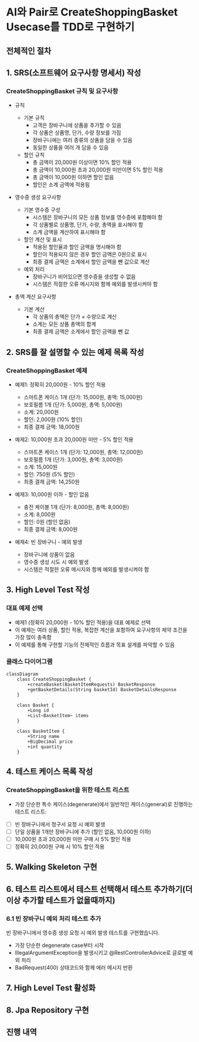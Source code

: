 # AI와 Pair로 CreateShoppingBasket Usecase를 TDD로 구현하기

## 전체적인 절차

## 1. **SRS(소프트웨어 요구사항 명세서) 작성**

### CreateShoppingBasket 규칙 및 요구사항

- 규칙
    - 기본 규칙
        - 고객은 장바구니에 상품을 추가할 수 있음
        - 각 상품은 상품명, 단가, 수량 정보를 가짐
        - 장바구니에는 여러 종류의 상품을 담을 수 있음
        - 동일한 상품을 여러 개 담을 수 있음
    - 할인 규칙
        - 총 금액이 20,000원 이상이면 10% 할인 적용
        - 총 금액이 10,000원 초과 20,000원 미만이면 5% 할인 적용
        - 총 금액이 10,000원 이하면 할인 없음
        - 할인은 소계 금액에 적용됨

- 영수증 생성 요구사항
    - 기본 영수증 구성
        - 시스템은 장바구니의 모든 상품 정보를 영수증에 포함해야 함
        - 각 상품별로 상품명, 단가, 수량, 총액을 표시해야 함
        - 소계 금액을 계산하여 표시해야 함
    - 할인 계산 및 표시
        - 적용된 할인율과 할인 금액을 명시해야 함
        - 할인이 적용되지 않은 경우 할인 금액은 0원으로 표시
        - 최종 결제 금액은 소계에서 할인 금액을 뺀 값으로 계산
    - 예외 처리
        - 장바구니가 비어있으면 영수증을 생성할 수 없음
        - 시스템은 적절한 오류 메시지와 함께 예외를 발생시켜야 함

- 총액 계산 요구사항
    - 기본 계산
        - 각 상품의 총액은 단가 × 수량으로 계산
        - 소계는 모든 상품 총액의 합계
        - 최종 결제 금액은 소계에서 할인 금액을 뺀 값

## 2. **SRS를 잘 설명할 수 있는 예제 목록 작성**

### CreateShoppingBasket 예제

- 예제1: 정확히 20,000원 - 10% 할인 적용
    - 스마트폰 케이스 1개 (단가: 15,000원, 총액: 15,000원)
    - 보호필름 1개 (단가: 5,000원, 총액: 5,000원)
    - 소계: 20,000원
    - 할인: 2,000원 (10% 할인)
    - 최종 결제 금액: 18,000원

- 예제2: 10,000원 초과 20,000원 미만 - 5% 할인 적용
    - 스마트폰 케이스 1개 (단가: 12,000원, 총액: 12,000원)
    - 보호필름 1개 (단가: 3,000원, 총액: 3,000원)
    - 소계: 15,000원
    - 할인: 750원 (5% 할인)
    - 최종 결제 금액: 14,250원

- 예제3: 10,000원 이하 - 할인 없음
    - 충전 케이블 1개 (단가: 8,000원, 총액: 8,000원)
    - 소계: 8,000원
    - 할인: 0원 (할인 없음)
    - 최종 결제 금액: 8,000원

- 예제4: 빈 장바구니 - 예외 발생
    - 장바구니에 상품이 없음
    - 영수증 생성 시도 시 예외 발생
    - 시스템은 적절한 오류 메시지와 함께 예외를 발생시켜야 함

## 3. **High Level Test 작성**

### 대표 예제 선택
- 예제1 (정확히 20,000원 - 10% 할인 적용)을 대표 예제로 선택
- 이 예제는 여러 상품, 할인 적용, 복잡한 계산을 포함하여 요구사항의 제약 조건을 가장 많이 충족함
- 이 예제를 통해 구현할 기능의 전체적인 흐름과 목표 설계를 파악할 수 있음

### 클래스 다이어그램

```mermaid
classDiagram
    class CreateShoppingBasket {
        +createBasket(BasketItemRequests) BasketResponse
        +getBasketDetails(String basketId) BasketDetailsResponse
    }
    
    class Basket {
        +Long id
        +List~BasketItem~ items
    }
    
    class BasketItem {
        +String name
        +BigDecimal price
        +int quantity
    }
```

## 4. **테스트 케이스 목록 작성**

### CreateShoppingBasket을 위한 테스트 리스트

- 가장 단순한 특수 케이스(degenerate)에서 일반적인 케이스(general)로 진행하는 테스트 리스트:
- [ ] 빈 장바구니에서 청구서 요청 시 예외 발생
- [ ] 단일 상품을 1개만 장바구니에 추가 (할인 없음, 10,000원 이하)
- [ ] 10,000원 초과 20,000원 미만 구매 시 5% 할인 적용
- [ ] 정확히 20,000원 구매 시 10% 할인 적용

## 5. **Walking Skeleton 구현**

## 6. **테스트 리스트에서 테스트 선택해서 테스트 추가하기(더 이상 추가할 테스트가 없을때까지)**

### 6.1 빈 장바구니 예외 처리 테스트 추가

빈 장바구니에서 영수증 생성 요청 시 예외 발생 테스트를 구현했습니다.

- 가장 단순한 degenerate case부터 시작
- IllegalArgumentException을 발생시키고 @RestControllerAdvice로 글로벌 예외 처리
- BadRequest(400) 상태코드와 함께 에러 메시지 반환

## 7. **High Level Test 활성화**

## 8. **Jpa Repository 구현**

## 진행 내역

